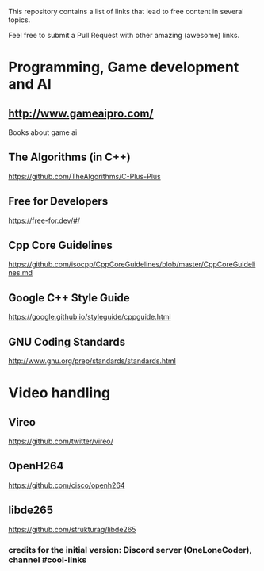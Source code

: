 This repository contains a list of links that lead to free content in several topics.

Feel free to submit a Pull Request with other amazing (awesome) links.

# Programming, Game development and AI
## http://www.gameaipro.com/
Books about game ai

## The Algorithms (in C++)
https://github.com/TheAlgorithms/C-Plus-Plus

## Free for Developers
https://free-for.dev/#/


## Cpp Core Guidelines
https://github.com/isocpp/CppCoreGuidelines/blob/master/CppCoreGuidelines.md

## Google C++ Style Guide
https://google.github.io/styleguide/cppguide.html

## GNU Coding Standards
http://www.gnu.org/prep/standards/standards.html

# Video handling
## Vireo
https://github.com/twitter/vireo/

## OpenH264
https://github.com/cisco/openh264

## libde265
https://github.com/strukturag/libde265


### credits for the initial version: Discord server (OneLoneCoder), channel #cool-links
